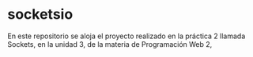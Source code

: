 # socketsio
En este repositorio se aloja el proyecto realizado en la práctica 2 llamada Sockets, en la unidad 3, de la materia de Programación Web 2,
